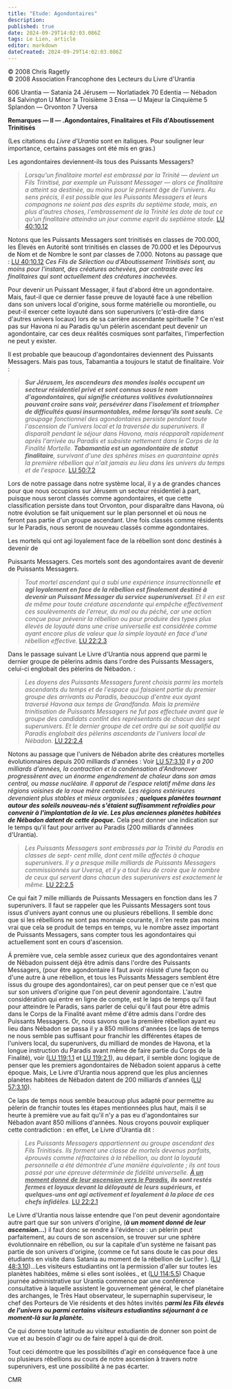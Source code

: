 ```yaml
---
title: "Etude: Agondontaires"
description: 
published: true
date: 2024-09-29T14:02:03.086Z
tags: Le Lien, article
editor: markdown
dateCreated: 2024-09-29T14:02:03.086Z
---
```


<p class="v-card v-sheet theme--light grey lighten-3 px-2">© 2008 Chris Ragetly<br>© 2008 Association Francophone des Lecteurs du Livre d'Urantia</p>

606 Urantia — Satania 24 Jérusem — Norlatiadek 70 Edentia — Nébadon 84 Salvington U Minor la Troisième 3 Ensa — U Majeur la Cinquième 5 Splandon — Orvonton 7 Uversa

**Remarques — II — .Agondontaires, Finalitaires et Fils d'Aboutissement Trinitisés**

(Les citations du _Livre d'Urantia_ sont en italiques. Pour souligner leur importance, certains passages ont été mis en gras.)

Les agondontaires deviennent-ils tous des Puissants Messagers?

> _Lorsqu'un finalitaire mortel est embrassé par la Trinité — devient un Fils Trinitisé, par exemple un Puissant Messager — alors ce finalitaire a atteint sa destinée, au moins pour le présent âge de l'univers. Au sens précis, il est possible que les Puissants Messagers et leurs compagnons ne soient pas des esprits du septième stade, mais, en plus d'autres choses, l'embrassement de la Trinité les dote de tout ce qu'un finalitaire atteindra un jour comme esprit du septième stade._ [LU 40:10.12](/fr/The_Urantia_Book/40#p10_12)

Notons que les Puissants Messagers sont trinitisés en classes de 700.000, les Élevés en Autorité sont trinitisés en classes de 70.000 et les Dépourvus de Nom et de Nombre le sont par classes de 7.000. Notons au passage que : [LU 40:10.12](/fr/The_Urantia_Book/40#p10_12) _Ces Fils de Sélection ou d'Aboutissement Trinitisés sont, au moins pour l'instant, des créatures achevées, par contraste avec les finalitaires qui sont actuellement des créatures inachevées._

Pour devenir un Puissant Messager, il faut d'abord être un agondontaire. Mais, faut-il que ce dernier fasse preuve de loyauté face à une rébellion dans son univers local d'origine, sous forme matérielle ou morontielle, ou peut-il exercer cette loyauté dans son superunivers (c'està-dire dans d'autres univers locaux) lors de sa carrière ascendante spirituelle ? Ce n'est pas sur Havona ni au Paradis qu'un pèlerin ascendant peut devenir un agondontaire, car ces deux réalités cosmiques sont parfaites, l'imperfection ne peut y exister.

Il est probable que beaucoup d'agondontaires deviennent des Puissants Messagers. Mais pas tous, Tabamantia a toujours le statut de finalitaire. Voir :

> ***Sur Jérusem, les ascendeurs des mondes isolés occupent un secteur résidentiel privé et sont connus sous le nom d'agondontaires, qui signifie créatures volitives évolutionnaires pouvant croire sans voir, persévérer dans l'isolement et triompher de difficultés quasi insurmontables, même lorsqu'ils sont seuls.*** _Ce groupage fonctionnel des agondontaires persiste pendant toute l'ascension de l'univers local et la traversée du superunivers. Il disparaît pendant le séjour dans Havona, mais réapparaît rapidement après l'arrivée au Paradis et subsiste nettement dans le Corps de la Finalité Mortelle. ***Tabamantia est un agondontaire de statut finalitaire***, survivant d'une des sphères mises en quarantaine après la première rébellion qui n'ait jamais eu lieu dans les univers du temps et de l'espace._ [LU 50:7.2](/fr/The_Urantia_Book/50#p7_2)

Lors de notre passage dans notre système local, il y a de grandes chances pour que nous occupions sur Jérusem un secteur résidentiel à part, puisque nous seront classés comme agondontaires, et que cette classification persiste dans tout Orvonton, pour disparaître dans Havona, où notre évolution se fait uniquement sur le plan personnel et où nous ne feront pas partie d'un groupe ascendant. Une fois classés comme résidents sur le Paradis, nous seront de nouveau classés comme agondontaires.

Les mortels qui ont agi loyalement face de la rébellion sont donc destinés à devenir de

Puissants Messagers. Ces mortels sont des agondontaires avant de devenir de Puissants Messagers.

> _Tout mortel ascendant qui a subi une expérience insurrectionnelle ***et agi loyalement en face de la rébellion est finalement destiné à devenir un Puissant Messager du service superuniversel***. Et il en est de même pour toute créature ascendante qui empêche effectivement ces soulèvements de l'erreur, du mal ou du péché, car une action conçue pour prévenir la rébellion ou pour produire des types plus élevés de loyauté dans une crise universelle est considérée comme ayant encore plus de valeur que la simple loyauté en face d'une rébellion effective._ [LU 22:2.3](/fr/The_Urantia_Book/22#p2_3)

Dans le passage suivant Le Livre d'Urantia nous apprend que parmi le dernier groupe de pèlerins admis dans l'ordre des Puissants Messagers, celui-ci englobait des pèlerins de Nébadon. :

> _Les doyens des Puissants Messagers furent choisis parmi les mortels ascendants du temps et de l'espace qui faisaient partie du premier groupe des arrivants au Paradis, beaucoup d'entre eux ayant traversé Havona aux temps de Grandfanda. Mais la première trinitisation de Puissants Messagers ne fut pas effectuée avant que le groupe des candidats contînt des représentants de chacun des sept superunivers. Et le dernier groupe de cet ordre qui se soit qualifié au Paradis englobait des pèlerins ascendants de l'univers local de Nébadon._ [LU 22:2.4](/fr/The_Urantia_Book/22#p2_4)

Notons au passage que l'univers de Nébadon abrite des créatures mortelles évolutionnaires depuis 200 milliards d'années : Voir [LU 57:3.10](/fr/The_Urantia_Book/57#p3_10) _Il y a 200 milliards d'années, la contraction et la condensation d'Andronover progressèrent avec un énorme engendrement de chaleur dans son amas central, ou masse nucléaire. Il apparut de l'espace relatif même dans les régions voisines de la roue mère centrale. Les régions extérieures devenaient plus stables et mieux organisées ;_ ***quelques planètes tournant autour des soleils nouveau-nés s'étaient suffisamment refroidies pour convenir à l'implantation de la vie. Les plus anciennes planètes habitées de Nébadon datent de cette époque.*** Cela peut donner une indication sur le temps qu'il faut pour arriver au Paradis (200 milliards d'années d'Urantia).

> _Les Puissants Messagers sont embrassés par la Trinité du Paradis en classes de sept- cent mille, dont cent mille affectés à chaque superunivers. Il y a presque mille milliards de Puissants Messagers commissionnés sur Uversa, et il y a tout lieu de croire que le nombre de ceux qui servent dans chacun des superunivers est exactement le même._ [LU 22:2.5](/fr/The_Urantia_Book/22#p2_5)

Ce qui fait 7 mille milliards de Puissants Messagers en fonction dans les 7 superunivers. Il faut se rappeler que les Puissants Messagers sont tous issus d'univers ayant connus une ou plusieurs rébellions. Il semble donc que si les rébellions ne sont pas monnaie courante, il n'en reste pas moins vrai que cela se produit de temps en temps, vu le nombre assez important de Puissants Messagers, sans compter tous les agondontaires qui actuellement sont en cours d'ascension.

Á première vue, cela semble assez curieux que des agondontaires venant de Nébadon puissent déjà être admis dans l'ordre des Puissants Messagers, (pour être agondontaire il faut avoir résisté d'une façon ou d'une autre à une rébellion, et tous les Puissants Messagers semblent être issus du groupe des agondontaires), car on peut penser que ce n'est que sur son univers d'origine que l'on peut devenir agondontaire. L'autre considération qui entre en ligne de compte, est le laps de temps qu'il faut pour atteindre le Paradis, sans parler de celui qu'il faut pour être admis dans le Corps de la Finalité avant même d'être admis dans l'ordre des Puissants Messagers. Or, nous savons que la première rébellion ayant eu lieu dans Nébadon se passa il y a 850 millions d'années (ce laps de temps ne nous semble pas suffisant pour franchir les différentes étapes de l'univers local, du superunivers, du milliard de mondes de Havona, et la longue instruction du Paradis avant même de faire partie du Corps de la Finalité), voir ([LU 119:1.1](/fr/The_Urantia_Book/119#p1_1) et [LU 119:2.1](/fr/The_Urantia_Book/119#p2_1)), au départ, il semble donc logique de penser que les premiers agondontaires de Nébadon soient apparus à cette époque. Mais, Le Livre d'Urantia nous apprend que les plus anciennes planètes habitées de Nébadon datent de 200 milliards d'années ([LU 57:3.10](/fr/The_Urantia_Book/57#p3_10)).

Ce laps de temps nous semble beaucoup plus adapté pour permettre au pèlerin de franchir toutes les étapes mentionnées plus haut, mais il se heurte à première vue au fait qu'il n'y a pas eu d'agondontaires sur Nébadon avant 850 millions d'années. Nous croyons pouvoir expliquer cette contradiction : en effet, Le Livre d'Urantia dit :

> _Les Puissants Messagers appartiennent au groupe ascendant des Fils Trinitisés. Ils forment une classe de mortels devenus parfaits, éprouvés comme réfractaires à la rébellion, ou dont la loyauté personnelle a été démontrée d'une manière équivalente ; ils ont tous passé par une épreuve déterminée de fidélité universelle. ***<ins>À un moment donné de leur ascension vers le Paradis</ins>, ils sont restés fermes et loyaux devant la déloyauté de leurs supérieurs, et quelques-uns ont agi activement et loyalement à la place de ces chefs infidèles***._ [LU 22:2.1](/fr/The_Urantia_Book/22#p2_1)

Le Livre d'Urantia nous laisse entendre que l'on peut devenir agondontaire autre part que sur son univers d'origine, (***à un moment donné de leur ascension...***) il faut donc se rendre à l'évidence : un pèlerin peut parfaitement, au cours de son ascension, se trouver sur une sphère évolutionnaire en rébellion, ou sur la capitale d'un système ne faisant pas partie de son univers d'origine, (comme ce fut sans doute le cas pour des étudiants en visite dans Satania au moment de la rébellion de Lucifer ). ([LU 48:3.10](/fr/The_Urantia_Book/48#p3_10))...Les visiteurs estudiantins ont la permission d'aller sur toutes les planètes habitées, même si elles sont isolées., et ([LU 114:5.5](/fr/The_Urantia_Book/114#p5_5)) Chaque journée administrative sur Urantia commence par une conférence consultative à laquelle assistent le gouvernement général, le chef planétaire des archanges, le Très Haut observateur, le supernaphin superviseur, le chef des Porteurs de Vie résidents et des hôtes invités p***armi les Fils élevés de l'univers ou parmi certains visiteurs estudiantins séjournant à ce moment-là sur la planète.***

Ce qui donne toute latitude au visiteur estudiantin de donner son point de vue et au besoin d'agir ou de faire appel à qui de droit.

Tout ceci démontre que les possibilités d'agir en conséquence face à une ou plusieurs rébellions au cours de notre ascension à travers notre superunivers, est une possibilité à ne pas écarter.

CMR